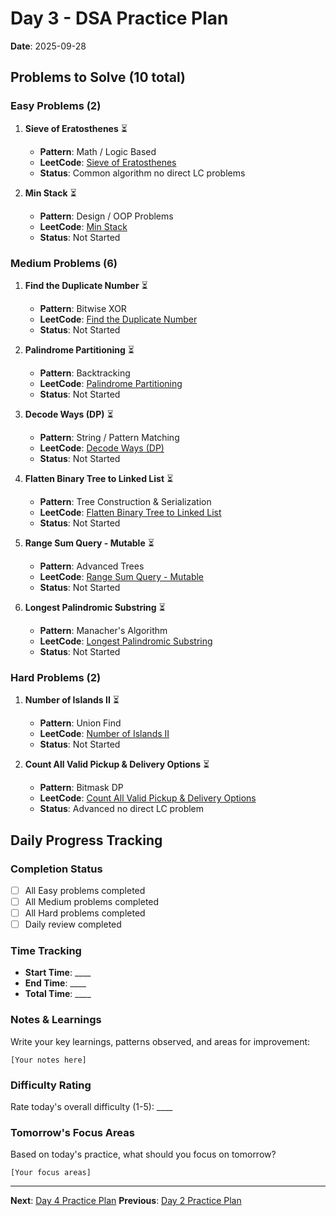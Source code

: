 # Day 3 - DSA Practice Plan
**Date**: 2025-09-28

## Problems to Solve (10 total)

### Easy Problems (2)

1. **Sieve of Eratosthenes** ⏳
   - **Pattern**: Math \/ Logic Based
   - **LeetCode**: [Sieve of Eratosthenes]()
   - **Status**: Common algorithm no direct LC problems

2. **Min Stack** ⏳
   - **Pattern**: Design \/ OOP Problems
   - **LeetCode**: [Min Stack](https://leetcode.com/problems/min-stack/)
   - **Status**: Not Started

### Medium Problems (6)

1. **Find the Duplicate Number** ⏳
   - **Pattern**: Bitwise XOR
   - **LeetCode**: [Find the Duplicate Number](https://leetcode.com/problems/find-the-duplicate-number/)
   - **Status**: Not Started

2. **Palindrome Partitioning** ⏳
   - **Pattern**: Backtracking
   - **LeetCode**: [Palindrome Partitioning](https://leetcode.com/problems/palindrome-partitioning/)
   - **Status**: Not Started

3. **Decode Ways (DP)** ⏳
   - **Pattern**: String \/ Pattern Matching
   - **LeetCode**: [Decode Ways (DP)](https://leetcode.com/problems/decode-ways/)
   - **Status**: Not Started

4. **Flatten Binary Tree to Linked List** ⏳
   - **Pattern**: Tree Construction & Serialization
   - **LeetCode**: [Flatten Binary Tree to Linked List](https://leetcode.com/problems/flatten-binary-tree-to-linked-list/)
   - **Status**: Not Started

5. **Range Sum Query - Mutable** ⏳
   - **Pattern**: Advanced Trees
   - **LeetCode**: [Range Sum Query - Mutable](https://leetcode.com/problems/range-sum-query-mutable/)
   - **Status**: Not Started

6. **Longest Palindromic Substring** ⏳
   - **Pattern**: Manacher's Algorithm
   - **LeetCode**: [Longest Palindromic Substring](https://leetcode.com/problems/longest-palindromic-substring/)
   - **Status**: Not Started

### Hard Problems (2)

1. **Number of Islands II** ⏳
   - **Pattern**: Union Find
   - **LeetCode**: [Number of Islands II](https://leetcode.com/problems/number-of-islands-ii/)
   - **Status**: Not Started

2. **Count All Valid Pickup & Delivery Options** ⏳
   - **Pattern**: Bitmask DP
   - **LeetCode**: [Count All Valid Pickup & Delivery Options]()
   - **Status**: Advanced no direct LC problem

## Daily Progress Tracking

### Completion Status
- [ ] All Easy problems completed
- [ ] All Medium problems completed  
- [ ] All Hard problems completed
- [ ] Daily review completed

### Time Tracking
- **Start Time**: ____
- **End Time**: ____
- **Total Time**: ____

### Notes & Learnings
Write your key learnings, patterns observed, and areas for improvement:

```
[Your notes here]
```

### Difficulty Rating
Rate today's overall difficulty (1-5): ____

### Tomorrow's Focus Areas
Based on today's practice, what should you focus on tomorrow?

```
[Your focus areas]
```

---
**Next**: [Day 4 Practice Plan](day4.md)
**Previous**: [Day 2 Practice Plan](day2.md)
